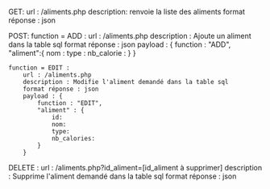 GET:
    url : /aliments.php
    description: renvoie la liste des aliments
    format réponse : json

POST:
    function = ADD :
        url : /aliments.php
        description : Ajoute un aliment dans la table sql
        format réponse : json
        payload : {
            function : "ADD",
            "aliment":{
                nom :
                type :
                nb_calorie :
            }
        }

    function = EDIT :
        url : /aliments.php
        description : Modifie l'aliment demandé dans la table sql
        format réponse : json
        payload : {
            function : "EDIT",
            "aliment" : {
                id:
                nom:
                type:
                nb_calories:
            }
        }

DELETE :
    url : /aliments.php?id_aliment=[id_aliment à supprimer]
    description : Supprime l'aliment demandé dans la table sql
    format réponse : json
